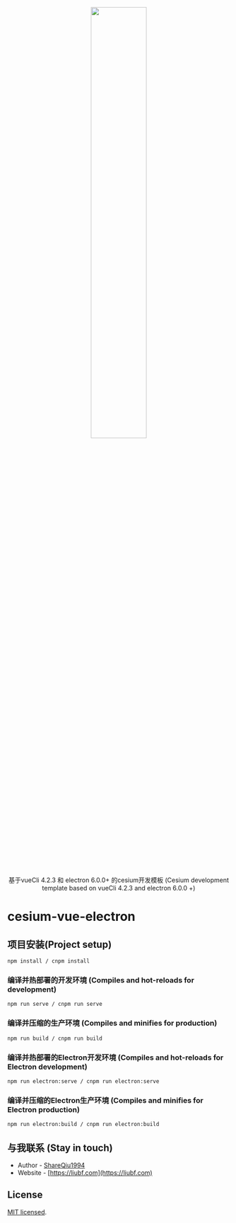 <p align="center">
<img src="https://github.com/CesiumGS/cesium/wiki/logos/Cesium_Logo_Color.jpg" width="50%" />
</p>

  <p align="center">基于vueCli 4.2.3 和 electron 6.0.0+ 的cesium开发模板
 (Cesium development template based on vueCli 4.2.3 and electron 6.0.0 +)</p>
   <p align="center">

# cesium-vue-electron

##  项目安装(Project setup)
```
npm install / cnpm install 
```

### 编译并热部署的开发环境 (Compiles and hot-reloads for development)
```
npm run serve / cnpm run serve
```

### 编译并压缩的生产环境 (Compiles and minifies for production)
```
npm run build / cnpm run build
```

### 编译并热部署的Electron开发环境 (Compiles and hot-reloads for Electron development)
```
npm run electron:serve / cnpm run electron:serve
```

### 编译并压缩的Electron生产环境 (Compiles and minifies for Electron production)
```
npm run electron:build / cnpm run electron:build
```

## 与我联系 (Stay in touch)

- Author - [ShareQiu1994](https://github.com/ShareQiu1994)
- Website - [https://liubf.com](https://liubf.com)

## License

[MIT licensed](LICENSE).